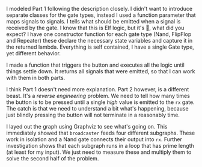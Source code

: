 I modeled Part 1 following the description closely. I didn't want to introduce separate
classes for the gate types, instead I used a function parameter that maps signals to signals.
I tells what should be emitted when a signal is received by the gate. I know that this is 
Elf logic, but it's 🎄, what did you expect? I have one constructor function for each
gate type (Nand, FlipFlop and Repeater) these declare the necessary state variables
and capture it in the returned lambda. Everything is self contained, I have a single Gate type, 
yet different behavior.

I made a function that triggers the button and executes all the logic until things settle down.
It returns all signals that were emitted, so that I can work with them in both parts.

I think Part 1 doesn't need more explanation. Part 2 however, is a different beast. It's a _reverse 
engineering_ problem.  We need to tell how many times the button is to be pressed until a 
single _high_ value is emitted to the `rx` gate. The catch is that we need to understand a
bit what's happening, because just blindly pressing the button will not terminate in a reasonably time.

I layed out the graph using Graphviz to see what's going on. This immediately showed that 
`broadcaster` feeds four different subgraphs. These work in isolation and a Nand gate
connects their output into `rx`. Further investigation shows that each subgraph runs in a loop 
that has prime length (at least for  my input). We just need to measure these and multiply 
them to solve the second half of the problem.
